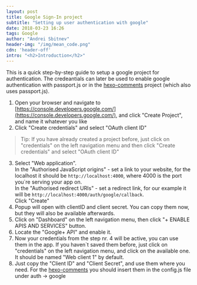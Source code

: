 ```yaml
---
layout: post
title: Google Sign-In project
subtitle: "Setting up user authentication with google"
date: 2018-03-23 16:26
tags: Google
author: "Andrei Sbitnev"
header-img: "/img/mean_code.png"
cdn: 'header-off'
intro: "<h2>Introduction</h2>"
---
```

This is a quick step-by-step guide to setup a google project for authentication. The credeantials can later be used to enable google authentication with passport.js or in the [hexo-comments](https://github.com/andreisbitnev/hexo-comments) project (which also uses passport.js).

1. Open your browser and navigate to [https://console.developers.google.com/](https://console.developers.google.com/), and click "Create Project", and name it whatever you like<br>
2. Click "Create credentials" and select "OAuth client ID"<br>
>Tip: If you have already created a project before, just click on "credentials" on the left navigation menu and then click "Create credentials" and select "OAuth client ID"
3. Select "Web application".<br>
In the "Authorised JavaScript origins" - set a link to your website, for the localhost it should be `http://localhost:4000`, where 4000 is the port you\`re serving your app on.<br>
In the "Authorised redirect URIs" - set a redirect link, for our example it will be `http://localhost:4000/auth/google/callback`.<br>
Click "Create"<br>
4. Popup will open with clientID and client secret. You can copy them now, but they will also be available afterwards.<br>
5. Click on "Dashboard" on the left navigation menu, then click "+ ENABLE APIS AND SERVICES" button.<br>
6. Locate the "Google+ API" and enable it.<br>
7. Now your credentials from the step nr. 4 will be active, you can use them in the app. If you haven\`t saved them before, just click on "credentials" on the left navigation menu, and click on the available one. It should be named "Web client 1" by default.<br>
8. Just copy the "Client ID" and "Client Secret", and use them where you need. For the [hexo-comments](https://github.com/andreisbitnev/hexo-comments) you should insert them in the config.js file under auth -> google
